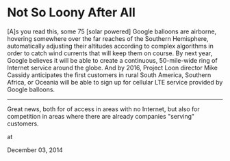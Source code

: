 # Not So Loony After All
[A]s you read this, some 75 [solar powered] Google balloons are airborne, hovering somewhere over
 the far reaches of the Southern Hemisphere, automatically adjusting 
their altitudes according to complex algorithms in order to catch wind 
currents that will keep them on course. By next year, Google believes it
 will be able to create a continuous, 50-mile-wide ring of Internet 
service around the globe. And by 2016, Project Loon director Mike 
Cassidy anticipates the first customers in rural South America, Southern
 Africa, or Oceania will be able to sign up for cellular LTE service 
provided by Google balloons.

---

Great news, both for of access in areas with no Internet, but also for competition in areas where there are already companies "serving" customers.








at

December 03, 2014















